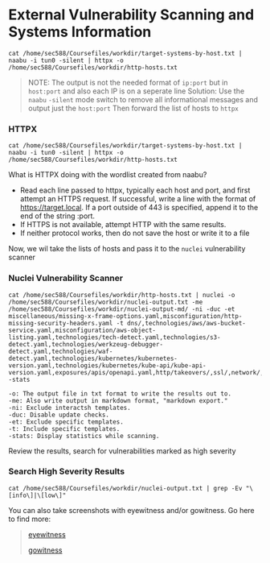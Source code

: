 # External Vulnerability Scanning and Systems Information

```
cat /home/sec588/Coursefiles/workdir/target-systems-by-host.txt | naabu -i tun0 -silent | httpx -o /home/sec588/Coursefiles/workdir/http-hosts.txt
```
> NOTE: The output is not the needed format of `ip:port` but in `host:port` and also each IP is on a seperate line
> Solution: Use the `naabu` `-silent` mode switch to remove all informational messages and output just the `host:port`
> Then forward the list of hosts to `httpx`


### HTTPX

```
cat /home/sec588/Coursefiles/workdir/target-systems-by-host.txt | naabu -i tun0 -silent | httpx -o /home/sec588/Coursefiles/workdir/http-hosts.txt
```

What is HTTPX doing with the wordlist created from naabu?

* Read each line passed to httpx, typically each host and port, and first attempt an HTTPS request. If successful, write a line with the format of https://target.local. If a port outside of 443 is specified, append it to the end of the string :port.
* If HTTPS is not available, attempt HTTP with the same results.
* If neither protocol works, then do not save the host or write it to a file

Now, we wil take the lists of hosts and pass it to the `nuclei` vulnerability scanner

### Nuclei Vulnerability Scanner

```
cat /home/sec588/Coursefiles/workdir/http-hosts.txt | nuclei -o /home/sec588/Coursefiles/workdir/nuclei-output.txt -me /home/sec588/Coursefiles/workdir/nuclei-output-md/ -ni -duc -et miscellaneous/missing-x-frame-options.yaml,misconfiguration/http-missing-security-headers.yaml -t dns/,technologies/aws/aws-bucket-service.yaml,misconfiguration/aws-object-listing.yaml,technologies/tech-detect.yaml,technologies/s3-detect.yaml,technologies/werkzeug-debugger-detect.yaml,technologies/waf-detect.yaml,technologies/kubernetes/kubernetes-version.yaml,technologies/kubernetes/kube-api/kube-api-version.yaml,exposures/apis/openapi.yaml,http/takeovers/,ssl/,network/,exposures/configs/, -stats
```
> 
    -o: The output file in txt format to write the results out to.
    -me: Also write output in markdown format, "markdown export."
    -ni: Exclude interactsh templates.
    -duc: Disable update checks.
    -et: Exclude specific templates.
    -t: Include specific templates.
    -stats: Display statistics while scanning.
>

Review the results, search for vulnerabilities marked as high severity

### Search High Severity Results
```
cat /home/sec588/Coursefiles/workdir/nuclei-output.txt | grep -Ev "\[info\]|\[low\]"
```

You can also take screenshots with eyewitness and/or gowitness. Go here to find more:
> [eyewitness](https://github.com/RedSiege/EyeWitness)
> 
> [gowitness](https://github.com/sensepost/gowitness)
